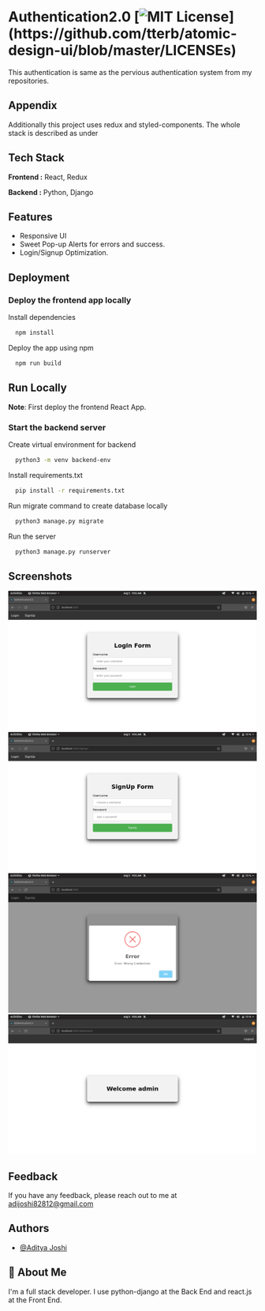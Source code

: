 
# Authentication2.0 [![MIT License](https://img.shields.io/apm/l/atomic-design-ui.svg?)](https://github.com/tterb/atomic-design-ui/blob/master/LICENSEs)

This authentication is same as the pervious authentication system from my repositories.
## Appendix

Additionally this project uses redux and styled-components. The whole stack is described as under
## Tech Stack

**Frontend :** React, Redux

**Backend :** Python, Django
## Features

- Responsive UI
- Sweet Pop-up Alerts for errors and success.
- Login/Signup Optimization.
## Deployment

### Deploy the frontend app locally

Install dependencies

```bash
  npm install
```

Deploy the app using npm

```bash
  npm run build
```
## Run Locally

**Note**: First deploy the frontend React App.

### Start the backend server

Create virtual environment for backend

```bash
  python3 -m venv backend-env
```

Install requirements.txt

```bash
  pip install -r requirements.txt
```

Run migrate command to create database locally

```bash
  python3 manage.py migrate
```

Run the server

```bash
  python3 manage.py runserver
```
## Screenshots

![Login Page](https://raw.githubusercontent.com/adijoshi82812/authentication2.0/main/screenshots/1.png) \
![Signup Page](https://raw.githubusercontent.com/adijoshi82812/authentication2.0/main/screenshots/2.png) \
![Sweet PopUp Alert](https://raw.githubusercontent.com/adijoshi82812/authentication2.0/main/screenshots/3.png) \
![Dashboard](https://raw.githubusercontent.com/adijoshi82812/authentication2.0/main/screenshots/4.png)
## Feedback

If you have any feedback, please reach out to me at adijoshi82812@gmail.com
## Authors

- [@Aditya Joshi](http://www.github.com/adijoshi82812)
## 🚀 About Me

I'm a full stack developer. I use python-django at the Back End and react.js at the Front End.
